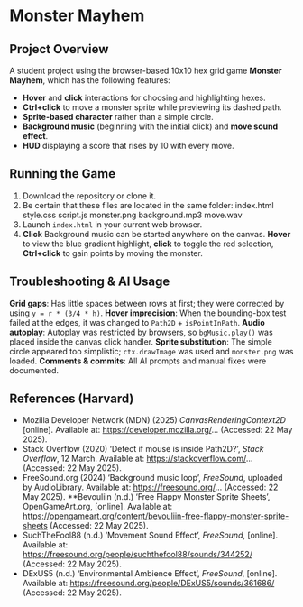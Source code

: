 # Monster Mayhem

## Project Overview
A student project using the browser-based 10x10 hex grid game **Monster Mayhem**, which has the following features:
- **Hover** and **click** interactions for choosing and highlighting hexes.
- **Ctrl+click** to move a monster sprite while previewing its dashed path.
- **Sprite-based character** rather than a simple circle.
- **Background music** (beginning with the initial click) and **move sound effect**.
- **HUD** displaying a score that rises by 10 with every move.

## Running the Game
1. Download the repository or clone it.
2. Be certain that these files are located in the same folder:
index.html
style.css
script.js
monster.png
background.mp3
move.wav
3. Launch `index.html` in your current web browser.
4. **Click** Background music can be started anywhere on the canvas.
**Hover** to view the blue gradient highlight,
**click** to toggle the red selection,
**Ctrl+click** to gain points by moving the monster.

## Troubleshooting & AI Usage
**Grid gaps**: Has little spaces between rows at first; they were corrected by using `y = r * (3/4 * h)`.
**Hover imprecision**: When the bounding-box test failed at the edges, it was changed to `Path2D` + `isPointInPath`.
 **Audio autoplay**: Autoplay was restricted by browsers, so `bgMusic.play()` was placed inside the canvas click handler.
 **Sprite substitution**: The simple circle appeared too simplistic; `ctx.drawImage` was used and `monster.png` was loaded.
 **Comments & commits**: All AI prompts and manual fixes were documented.

 ## References (Harvard)
 - Mozilla Developer Network (MDN) (2025) *CanvasRenderingContext2D* [online]. Available at: https://developer.mozilla.org/... (Accessed: 22 May 2025).
- Stack Overflow (2020) ‘Detect if mouse is inside Path2D?’, *Stack Overflow*, 12 March. Available at: https://stackoverflow.com/... (Accessed: 22 May 2025).
- FreeSound.org (2024) ‘Background music loop’, *FreeSound*, uploaded by AudioLibrary. Available at: https://freesound.org/... (Accessed: 22 May 2025).
**Bevouliin (n.d.) ‘Free Flappy Monster Sprite Sheets’, OpenGameArt.org, [online]. Available at: https://opengameart.org/content/bevouliin-free-flappy-monster-sprite-sheets (Accessed: 22 May 2025).
- SuchTheFool88 (n.d.) ‘Movement Sound Effect’, *FreeSound*, [online]. Available at: https://freesound.org/people/suchthefool88/sounds/344252/ (Accessed: 22 May 2025).
- DExUS5 (n.d.) ‘Environmental Ambience Effect’, *FreeSound*, [online]. Available at: https://freesound.org/people/DExUS5/sounds/361686/ (Accessed: 22 May 2025).